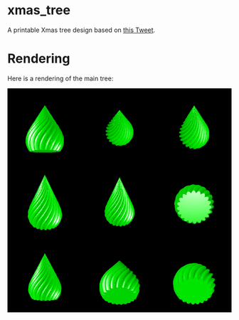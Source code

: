 # xmas_tree

A printable Xmas tree design based on [this Tweet](https://twitter.com/3DPrintBunny/status/1472426896474337282).

# Rendering

Here is a rendering of the main tree:

![Rendering of main tree](rendering.png)

